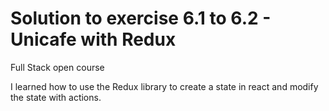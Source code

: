 # Solution to exercise 6.1 to 6.2 - Unicafe with Redux
Full Stack open course


I learned how to use the Redux library to create a state in react and modify the state with actions.
